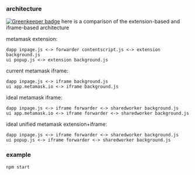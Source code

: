 ### architecture

[![Greenkeeper badge](https://badges.greenkeeper.io/MetaMask/zero-client.svg)](https://greenkeeper.io/)
here is a comparison of the extension-based and iframe-based architecture

metamask extension:
```
dapp inpage.js <-> forwarder contentscript.js <-> extension background.js
ui popup.js <-> extension background.js
```

current metamask iframe:
```
dapp inpage.js <-> iframe background.js
ui app.metamask.io <-> iframe background.js
```

ideal metamask iframe:
```
dapp inpage.js <-> iframe forwarder <-> sharedworker background.js
ui app.metamask.io <-> iframe forwarder <-> sharedworker background.js
```

ideal unified metamask extension+iframe:
```
dapp inpage.js <-> iframe forwarder <-> sharedworker background.js
ui popup.js <-> iframe forwarder <-> sharedworker background.js
```



### example
```
npm start
```
